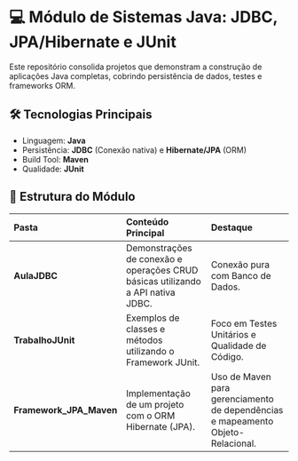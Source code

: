 # 💻 Módulo de Sistemas Java: JDBC, JPA/Hibernate e JUnit

Este repositório consolida projetos que demonstram a construção de aplicações Java completas, cobrindo persistência de dados, testes e frameworks ORM.

## 🛠️ Tecnologias Principais

* Linguagem: **Java**
* Persistência: **JDBC** (Conexão nativa) e **Hibernate/JPA** (ORM)
* Build Tool: **Maven**
* Qualidade: **JUnit**

## 📂 Estrutura do Módulo

| Pasta | Conteúdo Principal | Destaque |
| :--- | :--- | :--- |
| **AulaJDBC** | Demonstrações de conexão e operações CRUD básicas utilizando a API nativa JDBC. | Conexão pura com Banco de Dados. |
| **TrabalhoJUnit** | Exemplos de classes e métodos utilizando o Framework JUnit. | Foco em Testes Unitários e Qualidade de Código. |
| **Framework_JPA_Maven** | Implementação de um projeto com o ORM Hibernate (JPA). | Uso de Maven para gerenciamento de dependências e mapeamento Objeto-Relacional. |

